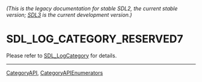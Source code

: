 ###### (This is the legacy documentation for stable SDL2, the current stable version; [SDL3](https://wiki.libsdl.org/SDL3/) is the current development version.)
# SDL_LOG_CATEGORY_RESERVED7

Please refer to [SDL_LogCategory](SDL_LogCategory) for details.

----
[CategoryAPI](CategoryAPI), [CategoryAPIEnumerators](CategoryAPIEnumerators)

